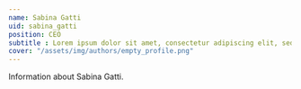 ```yaml
---
name: Sabina Gatti
uid: sabina_gatti
position: CEO
subtitle : Lorem ipsum dolor sit amet, consectetur adipiscing elit, sed do eiusmod tempor incididunt ut labore et dolore magna aliqua. 
cover: "/assets/img/authors/empty_profile.png"
---
```


Information about Sabina Gatti.